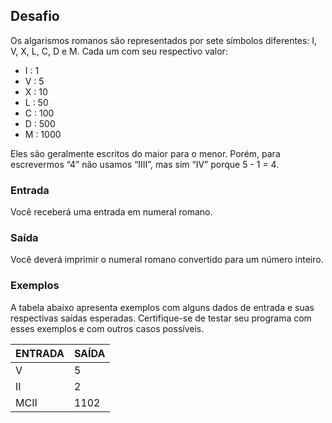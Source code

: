 ## Desafio
Os algarismos romanos são representados por sete símbolos diferentes: I, V, X, L, C, D e M. Cada um com seu respectivo valor:

- I : 1
- V : 5
- X : 10
- L : 50
- C : 100
- D : 500
- M : 1000

Eles são geralmente escritos do maior para o menor. Porém, para escrevermos “4” não usamos “IIII”, mas sim “IV” porque 5 - 1 = 4.

### Entrada
Você receberá uma entrada em numeral romano.

### Saída
Você deverá imprimir o numeral romano convertido para um número inteiro.

### Exemplos
A tabela abaixo apresenta exemplos com alguns dados de entrada e suas respectivas saídas esperadas. Certifique-se de testar seu programa com esses exemplos e com outros casos possíveis.


| ENTRADA | SAÍDA |
|---|-------|
| V  | 5     |
| II | 2     |
| MCII | 1102  |